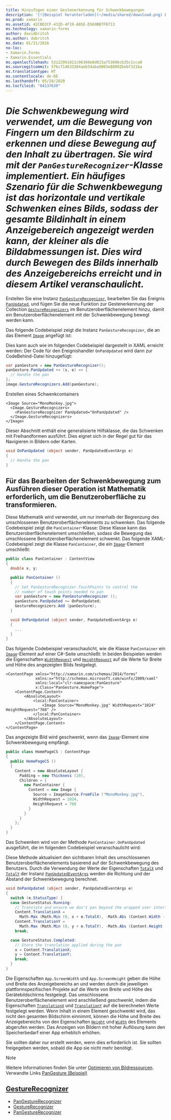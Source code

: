 ```yaml
---
title: Hinzufügen einer Gestenerkennung für Schwenkbewegungen
description: '[![Beispiel herunterladen](~/media/shared/download.png) Das Beispiel herunterladen](https://docs.microsoft.com/samples/xamarin/xamarin-forms-samples/workingwithgestures-pangesture)'
ms.prod: xamarin
ms.assetid: 42CBD2CF-432D-4F19-A05E-D569BB7F8713
ms.technology: xamarin-forms
author: davidbritch
ms.author: dabritch
ms.date: 01/21/2016
no-loc:
- Xamarin.Forms
- Xamarin.Essentials
ms.openlocfilehash: 53122991811c06360e8d015a753096cb35c1cca0
ms.sourcegitcommit: 57bc714633364aeb34aba9803e88802bebf321ba
ms.translationtype: HT
ms.contentlocale: de-DE
ms.lasthandoff: 05/28/2020
ms.locfileid: "84137630"
---
```

# <a name="adding-a-pan-gesture-recognizer"></a>_Die Schwenkbewegung wird verwendet, um die Bewegung von Fingern um den Bildschirm zu erkennen und diese Bewegung auf den Inhalt zu übertragen. Sie wird mit der `PanGestureRecognizer`-Klasse implementiert. Ein häufiges Szenario für die Schwenkbewegung ist das horizontale und vertikale Schwenken eines Bilds, sodass der gesamte Bildinhalt in einem Anzeigebereich angezeigt werden kann, der kleiner als die Bildabmessungen ist. Dies wird durch Bewegen des Bilds innerhalb des Anzeigebereichs erreicht und in diesem Artikel veranschaulicht._

Erstellen Sie eine Instanz [`PanGestureRecognizer`](xref:Xamarin.Forms.PanGestureRecognizer), bearbeiten Sie das Ereignis [`PanUpdated`](xref:Xamarin.Forms.PanGestureRecognizer.PanUpdated), und fügen Sie die neue Funktion zur Gestenerkennung der Collection [`GestureRecognizers`](xref:Xamarin.Forms.View.GestureRecognizers) im Benutzeroberflächenelement hinzu, damit ein Benutzeroberflächenelement mit der Schwenkbewegung bewegt werden kann.

Das folgende Codebeispiel zeigt die Instanz `PanGestureRecognizer`, die an das Element [`Image`](xref:Xamarin.Forms.Image) angefügt ist:

Dies kann auch wie im folgenden Codebeispiel dargestellt in XAML erreicht werden: Der Code für den Ereignishandler `OnPanUpdated` wird dann zur CodeBehind-Datei hinzugefügt:

```csharp
var panGesture = new PanGestureRecognizer();
panGesture.PanUpdated += (s, e) => {
  // Handle the pan
};
image.GestureRecognizers.Add(panGesture);
```

Erstellen eines Schwenkcontainers

```xaml
<Image Source="MonoMonkey.jpg">
  <Image.GestureRecognizers>
    <PanGestureRecognizer PanUpdated="OnPanUpdated" />
  </Image.GestureRecognizers>
</Image>
```

Dieser Abschnitt enthält eine generalisierte Hilfsklasse, die das Schwenken mit Freihandformen ausführt. Dies eignet sich in der Regel gut für das Navigieren in Bildern oder Karten.

```csharp
void OnPanUpdated (object sender, PanUpdatedEventArgs e)
{
  // Handle the pan
}
```

## <a name="creating-a-pan-container"></a>Für das Bearbeiten der Schwenkbewegung zum Ausführen dieser Operation ist Mathematik erforderlich, um die Benutzeroberfläche zu transformieren.

Diese Mathematik wird verwendet, um nur innerhalb der Begrenzung des umschlossenen Benutzeroberflächenelements zu schwenken. Das folgende Codebeispiel zeigt die `PanContainer`-Klasse: Diese Klasse kann das Benutzeroberflächenelement umschließen, sodass die Bewegung das umschlossene Benutzeroberflächenelement schwenkt. Das folgende XAML-Codebeispiel zeigt die Klasse `PanContainer`, die ein [`Image`](xref:Xamarin.Forms.Image)-Element umschließt:

```csharp
public class PanContainer : ContentView
{
  double x, y;

  public PanContainer ()
  {
    // Set PanGestureRecognizer.TouchPoints to control the
    // number of touch points needed to pan
    var panGesture = new PanGestureRecognizer ();
    panGesture.PanUpdated += OnPanUpdated;
    GestureRecognizers.Add (panGesture);
  }

  void OnPanUpdated (object sender, PanUpdatedEventArgs e)
  {
    ...
  }
}
```

Das folgende Codebeispiel veranschaulicht, wie die Klasse `PanContainer` ein [`Image`](xref:Xamarin.Forms.Image)-Element auf einer C#-Seite umschließt: In beiden Beispielen werden die Eigenschaften [`WidthRequest`](xref:Xamarin.Forms.VisualElement.WidthRequest) und [`HeightRequest`](xref:Xamarin.Forms.VisualElement.HeightRequest) auf die Werte für Breite und Höhe des angezeigten Bilds festgelegt.

```xaml
<ContentPage xmlns="http://xamarin.com/schemas/2014/forms"
             xmlns:x="http://schemas.microsoft.com/winfx/2009/xaml"
             xmlns:local="clr-namespace:PanGesture"
             x:Class="PanGesture.HomePage">
    <ContentPage.Content>
        <AbsoluteLayout>
            <local:PanContainer>
                <Image Source="MonoMonkey.jpg" WidthRequest="1024" HeightRequest="768" />
            </local:PanContainer>
        </AbsoluteLayout>
    </ContentPage.Content>
</ContentPage>
```

Das angezeigte Bild wird geschwenkt, wenn das [`Image`](xref:Xamarin.Forms.Image)-Element eine Schwenkbewegung empfängt.

```csharp
public class HomePageCS : ContentPage
{
  public HomePageCS ()
  {
    Content = new AbsoluteLayout {
      Padding = new Thickness (20),
      Children = {
        new PanContainer {
          Content = new Image {
            Source = ImageSource.FromFile ("MonoMonkey.jpg"),
            WidthRequest = 1024,
            HeightRequest = 768
          }
        }
      }
    };
  }
}
```

Das Schwenken wird von der Methode `PanContainer.OnPanUpdated` ausgeführt, die im folgenden Codebeispiel veranschaulicht wird:

Diese Methode aktualisiert den sichtbaren Inhalt des umschlossenen Benutzeroberflächenelements basierend auf der Schwenkbewegung des Benutzers. Durch die Verwendung der Werte der Eigenschaften [`TotalX`](xref:Xamarin.Forms.PanUpdatedEventArgs.TotalX) und [`TotalY`](xref:Xamarin.Forms.PanUpdatedEventArgs.TotalY) der Instanz [`PanUpdatedEventArgs`](xref:Xamarin.Forms.PanUpdatedEventArgs) werden die Richtung und der Abstand der Schwenkbewegung berechnet.

```csharp
void OnPanUpdated (object sender, PanUpdatedEventArgs e)
{
  switch (e.StatusType) {
  case GestureStatus.Running:
    // Translate and ensure we don't pan beyond the wrapped user interface element bounds.
    Content.TranslationX =
      Math.Max (Math.Min (0, x + e.TotalX), -Math.Abs (Content.Width - App.ScreenWidth));
    Content.TranslationY =
      Math.Max (Math.Min (0, y + e.TotalY), -Math.Abs (Content.Height - App.ScreenHeight));
    break;

  case GestureStatus.Completed:
    // Store the translation applied during the pan
    x = Content.TranslationX;
    y = Content.TranslationY;
    break;
  }
}
```

Die Eigenschaften `App.ScreenWidth` und `App.ScreenHeight` geben die Höhe und Breite des Anzeigebereichs an und werden durch die jeweiligen plattformspezifischen Projekte auf die Werte von Breite und Höhe des Gerätebildschirms festgelegt. Das umschlossene Benutzeroberflächenelement wird anschließend geschwenkt, indem die Eigenschaften [`TranslationX`](xref:Xamarin.Forms.VisualElement.TranslationX) und [`TranslationY`](xref:Xamarin.Forms.VisualElement.TranslationY) auf die berechneten Werte festgelegt werden. Wenn Inhalt in einem Element geschwenkt wird, das nicht den gesamten Bildschirm einnimmt, können die Höhe und Breite des Anzeigebereichs von den Eigenschaften [`Height`](xref:Xamarin.Forms.VisualElement.Height) und [`Width`](xref:Xamarin.Forms.VisualElement.Width) des Elements abgerufen werden. Das Anzeigen von Bildern mit hoher Auflösung kann den Speicherbedarf einer App erheblich erhöhen.

Sie sollten daher nur erstellt werden, wenn dies erforderlich ist. Sie sollten freigegeben werden, sobald die App sie nicht mehr benötigt.

> [!NOTE]
> Weitere Informationen finden Sie unter [Optimieren von Bildressourcen](~/xamarin-forms/deploy-test/performance.md#optimize-image-resources). Verwandte Links [PanGesture (Beispiel)](https://docs.microsoft.com/samples/xamarin/xamarin-forms-samples/workingwithgestures-pangesture)

## <a name="related-links"></a>[GestureRecognizer](xref:Xamarin.Forms.GestureRecognizer)

- [PanGestureRecognizer](xref:Xamarin.Forms.PanGestureRecognizer)
- <bpt id="p1">[</bpt>GestureRecognizer<ept id="p1">](xref:Xamarin.Forms.GestureRecognizer)</ept>
- <bpt id="p1">[</bpt>PanGestureRecognizer<ept id="p1">](xref:Xamarin.Forms.PanGestureRecognizer)</ept>
